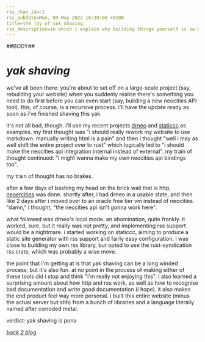 ```yaml
---
rss_chan_id=c1
rss_pubdate=Mon, 09 May 2022 16:30:00 +0100
title=the joy of yak shaving
rss_description=in which i explain why building things yourself is so much fun
---
```


##BODY##

# *yak shaving*

we've all been there. you're about to set off on a large-scale project (say, rebuilding your website)
when you suddenly realise there's something you need to do first before you can even start
(say, building a new neocities API tool). this, of course, is a recursive process.
i'll have the update ready as soon as i've finished shaving this yak.

it's not all bad, though. i'll use my recent projects [drneo](https://github.com/ambyshframber/drneo)
and [staticcc](https://github.com/ambyshframber/staticcc) as examples. my first thought was
"i should really rework my website to use markdown. manually writing html is a pain" and then
i thought "well i may as well shift the entire project over to rust" which logically led to
"i should make the neocities api integration internal instead of external". my train of thought
continued: "i might wanna make my own neocities api bindings too".

my train of thought has no brakes.

after a few days of bashing my head on the brick wall that is http, [neoercities](https://github.com/ambyshframber/neoercities)
was done. shortly after, i had drneo in a usable state, and then like 2 days after i moved over to
an oracle free tier vm instead of neocities. "damn," i thought, "the neocities api isn't gonna work here".

what followed was drneo's local mode. an abomination, quite frankly. it worked, sure, but it really
was not pretty, and implementing rss support would be a nightmare. i started working on staticcc,
aiming to produce a static site generator with rss support and fairly easy configuration.
i was close to building my own rss library, but opted to use the rust-syndication rss crate,
which was probably a wise move.

the point that i'm getting at is that yak shaving can be a long winded process, but it's also fun.
at no point in the process of making either of these tools did i stop and think "i'm really not
enjoying this". i also learned a surprising amount about how http and rss work, as well as
how to recognise bad documentation and write good documentation (i hope). it also makes the end
product feel way more personal. i built this entire website (minus the actual server but shh)
from a bunch of libraries and a language literally named after corroded metal.

verdict: yak shaving is pona

*[back 2 blog](/blog)*
